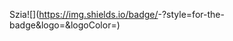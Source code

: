 Szia![<Badge Name>](https://img.shields.io/badge/<Badge Text>-<Background Color>?style=for-the-badge&logo=<Icon Name>&logoColor=<Logo Color>)